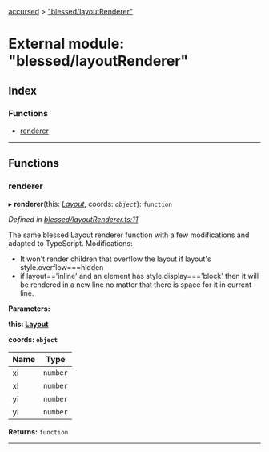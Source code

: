 [accursed](../README.md) > ["blessed/layoutRenderer"](../modules/_blessed_layoutrenderer_.md)

# External module: "blessed/layoutRenderer"

## Index

### Functions

* [renderer](_blessed_layoutrenderer_.md#renderer)

---

## Functions

<a id="renderer"></a>

###  renderer

▸ **renderer**(this: *[Layout](../classes/_declarations_blessed_d_.widget.layout.md)*, coords: *`object`*): `function`

*Defined in [blessed/layoutRenderer.ts:11](https://github.com/cancerberoSgx/accursed/blob/978b980/src/blessed/layoutRenderer.ts#L11)*

The same blessed Layout renderer function with a few modifications and adapted to TypeScript. Modifications:

*   It won't render children that overflow the layout if layout's style.overflow===hidden
*   if layout=='inline' and an element has style.display==='block' then it will be rendered in a new line no matter that there is space for it in current line.

**Parameters:**

**this: [Layout](../classes/_declarations_blessed_d_.widget.layout.md)**

**coords: `object`**

| Name | Type |
| ------ | ------ |
| xi | `number` |
| xl | `number` |
| yi | `number` |
| yl | `number` |

**Returns:** `function`

___

